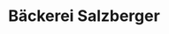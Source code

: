 ---
title: "Bäckerei Salzberger"
url: /strasslach-dingharting/baeckerei-salzberger/
shop: Bäckerei
---